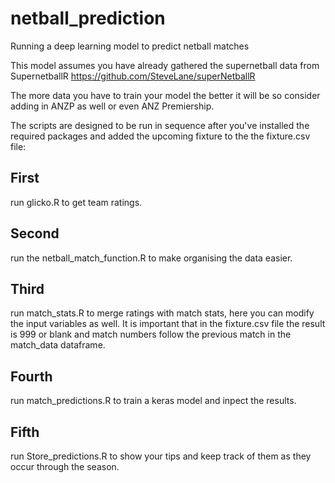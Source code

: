 # netball_prediction
Running a deep learning model to predict netball matches

This model assumes you have already gathered the supernetball data from SupernetballR https://github.com/SteveLane/superNetballR

The more data you have to train your model the better it will be so consider adding in ANZP as well or even ANZ Premiership.

The scripts are designed to be run in sequence after you've installed the required packages and added the upcoming fixture to the the fixture.csv file:

## First 
run glicko.R to get team ratings.

## Second 
run the netball_match_function.R to make organising the data easier.

## Third 
run match_stats.R to merge ratings with match stats, here you can modify the input variables as well. It is important that in the fixture.csv file the result is 999 or blank and match numbers follow the previous match in the match_data dataframe.

## Fourth 
run match_predictions.R to train a keras model and inpect the results.

## Fifth 
run Store_predictions.R to show your tips and keep track of them as they occur through the season.
